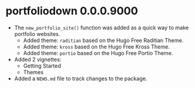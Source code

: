 # portfoliodown 0.0.0.9000

* The `new_portfolio_site()` function was added as a quick way to make portfolio websites.
  * Added theme: `raditian` based on the Hugo Free Raditian Theme. 
  * Added theme: `kross` based on the Hugo Free Kross Theme.
  * Added theme: `portio` based on the Hugo Free Portio Theme.
* Added 2 vignettes:
  * Getting Started
  * Themes
* Added a `NEWS.md` file to track changes to the package.

